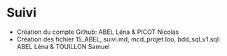 # Suivi

- Création du compte Github: ABEL Léna & PICOT Nicolas
- Création des fichier 15_ABEL, suivi.md, mcd_projet.loo, bdd_sql_v1.sql: ABEL Léna & TOUILLON Samuel
